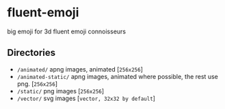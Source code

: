 # fluent-emoji
big emoji for 3d fluent emoji connoisseurs

## Directories
- `/animated/` apng images, animated [`256x256`]
- `/animated-static/` apng images, animated where possible, the rest use png. [`256x256`]
- `/static/` png images [`256x256`]
- `/vector/` svg images [`vector, 32x32 by default`]